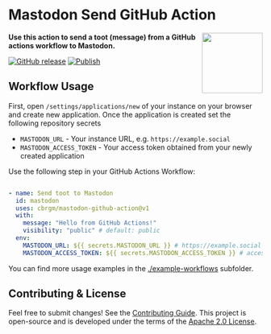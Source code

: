 # Mastodon Send GitHub Action

<img
  src="https://upload.wikimedia.org/wikipedia/commons/4/48/Mastodon_Logotype_%28Simple%29.svg"
  width="120px"
  align="right"
/>

**Use this action to send a toot (message) from a GitHub actions workflow to Mastodon.**


[![GitHub release](https://img.shields.io/github/release/cbrgm/mastodon-github-action.svg)](https://github.com/cbrgm/mastodon-github-action)
[![Publish](https://github.com/cbrgm/mastodon-github-action/actions/workflows/publish.yaml/badge.svg)](https://github.com/cbrgm/mastodon-github-action/actions/workflows/publish.yaml)


## Workflow Usage

First, open `/settings/applications/new` of your instance on your browser and create new application. Once the application is created set the following repository secrets

* `MASTODON_URL` - Your instance URL, e.g. `https://example.social`
* `MASTODON_ACCESS_TOKEN` - Your access token obtained from your newly created application

Use the following step in your GitHub Actions Workflow:

```yaml

- name: Send toot to Mastodon
  id: mastodon
  uses: cbrgm/mastodon-github-action@v1
  with:
    message: "Hello from GitHub Actions!"
    visibility: "public" # default: public
  env:
    MASTODON_URL: ${{ secrets.MASTODON_URL }} # https://example.social
    MASTODON_ACCESS_TOKEN: ${{ secrets.MASTODON_ACCESS_TOKEN }} # access token

```

You can find more usage examples in the [./example-workflows](./example-workflows/) subfolder.

## Contributing & License

Feel free to submit changes! See the [Contributing Guide](https://github.com/cbrgm/contributing/blob/master/CONTRIBUTING.md). This project is open-source
and is developed under the terms of the [Apache 2.0 License](https://github.com/cbrgm/mastodon-github-action/blob/master/LICENSE).
